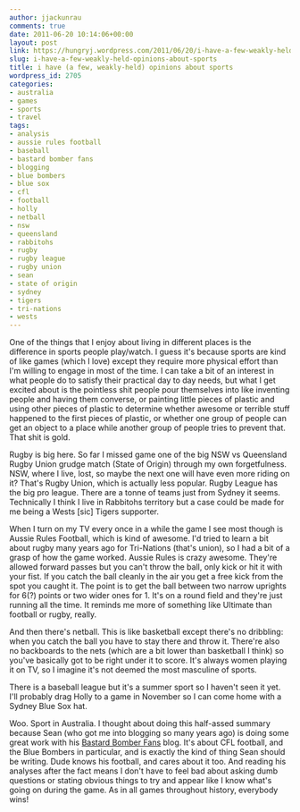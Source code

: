 ```yaml
---
author: jjackunrau
comments: true
date: 2011-06-20 10:14:06+00:00
layout: post
link: https://hungryj.wordpress.com/2011/06/20/i-have-a-few-weakly-held-opinions-about-sports/
slug: i-have-a-few-weakly-held-opinions-about-sports
title: i have (a few, weakly-held) opinions about sports
wordpress_id: 2705
categories:
- australia
- games
- sports
- travel
tags:
- analysis
- aussie rules football
- baseball
- bastard bomber fans
- blogging
- blue bombers
- blue sox
- cfl
- football
- holly
- netball
- nsw
- queensland
- rabbitohs
- rugby
- rugby league
- rugby union
- sean
- state of origin
- sydney
- tigers
- tri-nations
- wests
---
```


One of the things that I enjoy about living in different places is the difference in sports people play/watch. I guess it's because sports are kind of like games (which I love) except they require more physical effort than I'm willing to engage in most of the time. I can take a bit of an interest in what people do to satisfy their practical day to day needs, but what I get excited about is the pointless shit people pour themselves into like inventing people and having them converse, or painting little pieces of plastic and using other pieces of plastic to determine whether awesome or terrible stuff happened to the first pieces of plastic, or whether one group of people can get an object to a place while another group of people tries to prevent that. That shit is gold.

Rugby is big here. So far I missed game one of the big NSW vs Queensland Rugby Union grudge match (State of Origin) through my own forgetfulness. NSW, where I live, lost, so maybe the next one will have even more riding on it? That's Rugby Union, which is actually less popular. Rugby League has the big pro league. There are a tonne of teams just from Sydney it seems. Technically I think I live in Rabbitohs territory but a case could be made for me being a Wests [sic] Tigers supporter.

When I turn on my TV every once in a while the game I see most though is Aussie Rules Football, which is kind of awesome. I'd tried to learn a bit about rugby many years ago for Tri-Nations (that's union), so I had a bit of a grasp of how the game worked. Aussie Rules is crazy awesome. They're allowed forward passes but you can't throw the ball, only kick or hit it with your fist. If you catch the ball cleanly in the air you get a free kick from the spot you caught it. The point is to get the ball between two narrow uprights for 6(?) points or two wider ones for 1. It's on a round field and they're just running all the time. It reminds me more of something like Ultimate than football or rugby, really.

And then there's netball. This is like basketball except there's no dribbling: when you catch the ball you have to stay there and throw it. There're also no backboards to the nets (which are a bit lower than basketball I think) so you've basically got to be right under it to score. It's always women playing it on TV, so I imagine it's not deemed the most masculine of sports.

There is a baseball league but it's a summer sport so I haven't seen it yet. I'll probably drag Holly to a game in November so I can come home with a Sydney Blue Sox hat.

Woo. Sport in Australia. I thought about doing this half-assed summary because Sean (who got me into blogging so many years ago) is doing some great work with his [Bastard Bomber Fans](http://bastardbomberfans.blogspot.com) blog. It's about CFL football, and the Blue Bombers in particular, and is exactly the kind of thing Sean should be writing. Dude knows his football, and cares about it too. And reading his analyses after the fact means I don't have to feel bad about asking dumb questions or stating obvious things to try and appear like I know what's going on during the game. As in all games throughout history, everybody wins!
